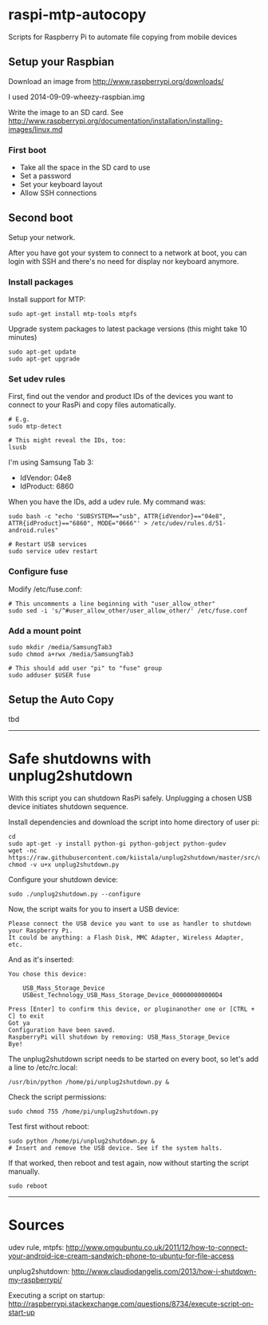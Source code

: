 # raspi-mtp-autocopy
Scripts for Raspberry Pi to automate file copying from mobile devices

## Setup your Raspbian
Download an image from http://www.raspberrypi.org/downloads/

I used 2014-09-09-wheezy-raspbian.img

Write the image to an SD card. See http://www.raspberrypi.org/documentation/installation/installing-images/linux.md

### First boot
* Take all the space in the SD card to use
* Set a password
* Set your keyboard layout
* Allow SSH connections

## Second boot
Setup your network.

After you have got your system to connect to a network at boot, you can login with SSH and there's no need for display nor keyboard anymore.

### Install packages

Install support for MTP:

```
sudo apt-get install mtp-tools mtpfs
```

Upgrade system packages to latest package versions (this might take 10 minutes)

```
sudo apt-get update
sudo apt-get upgrade
```

### Set udev rules

First, find out the vendor and product IDs of the devices you want to connect to your RasPi and copy files automatically.

```
# E.g.
sudo mtp-detect

# This might reveal the IDs, too:
lsusb
```
I'm using Samsung Tab 3:

* IdVendor: 04e8
* IdProduct: 6860

When you have the IDs, add a udev rule. My command was:
```
sudo bash -c "echo 'SUBSYSTEM=="usb", ATTR{idVendor}=="04e8", ATTR{idProduct}=="6860", MODE="0666"' > /etc/udev/rules.d/51-android.rules"

# Restart USB services
sudo service udev restart
```

### Configure fuse

Modify /etc/fuse.conf:

```
# This uncomments a line beginning with "user_allow_other"
sudo sed -i 's/^#user_allow_other/user_allow_other/' /etc/fuse.conf
```

### Add a mount point

```
sudo mkdir /media/SamsungTab3
sudo chmod a+rwx /media/SamsungTab3

# This should add user "pi" to "fuse" group
sudo adduser $USER fuse
```

## Setup the Auto Copy

tbd


-----

# Safe shutdowns with unplug2shutdown

With this script you can shutdown RasPi safely. Unplugging a chosen USB device initiates shutdown sequence.

Install dependencies and download the script into home directory of user pi:
```
cd
sudo apt-get -y install python-gi python-gobject python-gudev
wget -nc https://raw.githubusercontent.com/kiistala/unplug2shutdown/master/src/unplug2shutdown.py
chmod -v u+x unplug2shutdown.py
```

Configure your shutdown device:
```
sudo ./unplug2shutdown.py --configure
```
Now, the script waits for you to insert a USB device:

```
Please connect the USB device you want to use as handler to shutdown your Raspberry Pi.
It could be anything: a Flash Disk, MMC Adapter, Wireless Adapter, etc.
```

And as it's inserted:

```
You chose this device:

    USB_Mass_Storage_Device
    USBest_Technology_USB_Mass_Storage_Device_000000000000D4

Press [Enter] to confirm this device, or pluginanother one or [CTRL + C] to exit
Got ya
Configuration have been saved.
RaspberryPi will shutdown by removing: USB_Mass_Storage_Device
Bye!
```

The unplug2shutdown script needs to be started on every boot, so let's add a line to /etc/rc.local:

```
/usr/bin/python /home/pi/unplug2shutdown.py &
```

Check the script permissions:
```
sudo chmod 755 /home/pi/unplug2shutdown.py
```

Test first without reboot:
```
sudo python /home/pi/unplug2shutdown.py &
# Insert and remove the USB device. See if the system halts.
```
If that worked, then reboot and test again, now without starting the script manually.
```
sudo reboot
```


-----

# Sources
udev rule, mtpfs: http://www.omgubuntu.co.uk/2011/12/how-to-connect-your-android-ice-cream-sandwich-phone-to-ubuntu-for-file-access

unplug2shutdown: http://www.claudiodangelis.com/2013/how-i-shutdown-my-raspberrypi/

Executing a script on startup: http://raspberrypi.stackexchange.com/questions/8734/execute-script-on-start-up
